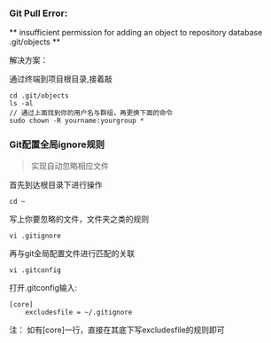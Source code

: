 ### Git Pull Error: 

** insufficient permission for adding an object to repository database .git/objects **

解决方案：

通过终端到项目根目录,接着敲
```
cd .git/objects
ls -al
// 通过上面找到你的用户名与群组，再更换下面的命令
sudo chown -R yourname:yourgroup *
```

### Git配置全局ignore规则

> 实现自动忽略相应文件

首先到达根目录下进行操作
```
cd ~
```
写上你要忽略的文件，文件夹之类的规则
```
vi .gitignore
```
再与git全局配置文件进行匹配的关联
```
vi .gitconfig
```
打开.gitconfig输入:
```
[core]
    excludesfile = ~/.gitignore
```
注： 如有[core]一行，直接在其底下写excludesfile的规则即可
